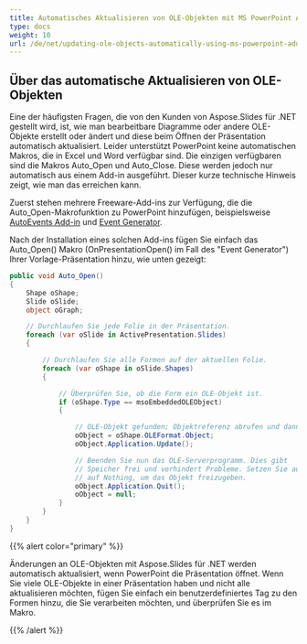 ```yaml
---
title: Automatisches Aktualisieren von OLE-Objekten mit MS PowerPoint Add-In
type: docs
weight: 10
url: /de/net/updating-ole-objects-automatically-using-ms-powerpoint-add-in/
---
```


## **Über das automatische Aktualisieren von OLE-Objekten**
Eine der häufigsten Fragen, die von den Kunden von Aspose.Slides für .NET gestellt wird, ist, wie man bearbeitbare Diagramme oder andere OLE-Objekte erstellt oder ändert und diese beim Öffnen der Präsentation automatisch aktualisiert. Leider unterstützt PowerPoint keine automatischen Makros, die in Excel und Word verfügbar sind. Die einzigen verfügbaren sind die Makros Auto_Open und Auto_Close. Diese werden jedoch nur automatisch aus einem Add-in ausgeführt. Dieser kurze technische Hinweis zeigt, wie man das erreichen kann.

Zuerst stehen mehrere Freeware-Add-ins zur Verfügung, die die Auto_Open-Makrofunktion zu PowerPoint hinzufügen, beispielsweise [AutoEvents Add-in](http://skp.mvps.org/autoevents.htm) und [Event Generator](https://www.officeoneonline.com/eventgen/eventgen.html).

Nach der Installation eines solchen Add-ins fügen Sie einfach das Auto_Open() Makro (OnPresentationOpen() im Fall des "Event Generator") Ihrer Vorlage-Präsentation hinzu, wie unten gezeigt:

```c#
public void Auto_Open()
{
    Shape oShape;
    Slide oSlide;
    object oGraph;

    // Durchlaufen Sie jede Folie in der Präsentation.
    foreach (var oSlide in ActivePresentation.Slides)
    {

        // Durchlaufen Sie alle Formen auf der aktuellen Folie.
        foreach (var oShape in oSlide.Shapes)
        {

            // Überprüfen Sie, ob die Form ein OLE-Objekt ist.
            if (oShape.Type == msoEmbeddedOLEObject)
            {

                // OLE-Objekt gefunden; Objektreferenz abrufen und dann aktualisieren.
                oObject = oShape.OLEFormat.Object;
                oObject.Application.Update();

                // Beenden Sie nun das OLE-Serverprogramm. Dies gibt
                // Speicher frei und verhindert Probleme. Setzen Sie auch oObject gleich
                // auf Nothing, um das Objekt freizugeben.
                oObject.Application.Quit();
                oObject = null;
            }
        }
    }
}
```

{{% alert color="primary" %}} 

Änderungen an OLE-Objekten mit Aspose.Slides für .NET werden automatisch aktualisiert, wenn PowerPoint die Präsentation öffnet. Wenn Sie viele OLE-Objekte in einer Präsentation haben und nicht alle aktualisieren möchten, fügen Sie einfach ein benutzerdefiniertes Tag zu den Formen hinzu, die Sie verarbeiten möchten, und überprüfen Sie es im Makro. 

{{% /alert %}}